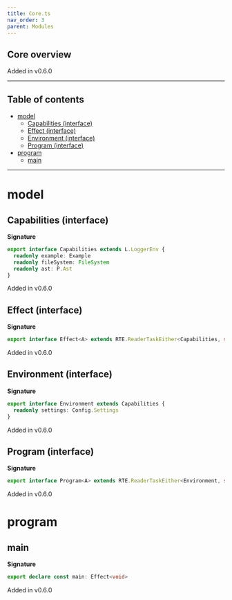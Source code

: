```yaml
---
title: Core.ts
nav_order: 3
parent: Modules
---
```


## Core overview

Added in v0.6.0

---

<h2 class="text-delta">Table of contents</h2>

- [model](#model)
  - [Capabilities (interface)](#capabilities-interface)
  - [Effect (interface)](#effect-interface)
  - [Environment (interface)](#environment-interface)
  - [Program (interface)](#program-interface)
- [program](#program)
  - [main](#main)

---

# model

## Capabilities (interface)

**Signature**

```ts
export interface Capabilities extends L.LoggerEnv {
  readonly example: Example
  readonly fileSystem: FileSystem
  readonly ast: P.Ast
}
```

Added in v0.6.0

## Effect (interface)

**Signature**

```ts
export interface Effect<A> extends RTE.ReaderTaskEither<Capabilities, string, A> {}
```

Added in v0.6.0

## Environment (interface)

**Signature**

```ts
export interface Environment extends Capabilities {
  readonly settings: Config.Settings
}
```

Added in v0.6.0

## Program (interface)

**Signature**

```ts
export interface Program<A> extends RTE.ReaderTaskEither<Environment, string, A> {}
```

Added in v0.6.0

# program

## main

**Signature**

```ts
export declare const main: Effect<void>
```

Added in v0.6.0
